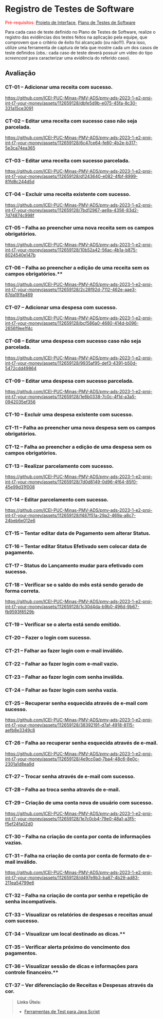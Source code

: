 # Registro de Testes de Software

<span style="color:red">Pré-requisitos: <a href="3-Projeto de Interface.md"> Projeto de Interface</a></span>, <a href="8-Plano de Testes de Software.md"> Plano de Testes de Software</a>

Para cada caso de teste definido no Plano de Testes de Software, realize o registro das evidências dos testes feitos na aplicação pela equipe, que comprovem que o critério de êxito foi alcançado (ou não!!!). Para isso, utilize uma ferramenta de captura de tela que mostre cada um dos casos de teste definidos (obs.: cada caso de teste deverá possuir um vídeo do tipo _screencast_ para caracterizar uma evidência do referido caso).

## Avaliação

### CT-01 – Adicionar uma receita com sucesso.


https://github.com/ICEI-PUC-Minas-PMV-ADS/pmv-ads-2023-1-e2-proj-int-t7-your-money/assets/112659128/dbfe5d9b-e075-45fa-8c30-331a15ce3091



### CT-02 – Editar uma receita com sucesso caso não seja parcelada.


https://github.com/ICEI-PUC-Minas-PMV-ADS/pmv-ads-2023-1-e2-proj-int-t7-your-money/assets/112659128/6c47ce64-fe80-4b2e-b317-5e3ca74ea365



### CT-03 – Editar uma receita com sucesso parcelada.



https://github.com/ICEI-PUC-Minas-PMV-ADS/pmv-ads-2023-1-e2-proj-int-t7-your-money/assets/112659128/d1243640-e082-4fbf-8999-81fd8c244d5d


### CT-04 – Excluir uma receita existente com sucesso.



https://github.com/ICEI-PUC-Minas-PMV-ADS/pmv-ads-2023-1-e2-proj-int-t7-your-money/assets/112659128/7bd12967-ae9a-4356-83d2-7d74874c998f


### CT-05 – Falha ao preencher uma nova receita sem os campos obrigatórios.



https://github.com/ICEI-PUC-Minas-PMV-ADS/pmv-ads-2023-1-e2-proj-int-t7-your-money/assets/112659128/10b52a42-56ac-4b1a-b875-8024540e147b


### CT-06 – Falha ao preencher a edição de uma receita sem os campos obrigatórios.** 



https://github.com/ICEI-PUC-Minas-PMV-ADS/pmv-ads-2023-1-e2-proj-int-t7-your-money/assets/112659128/2c28f92d-7112-462e-aae3-87da191fa469


### CT-07 – Adicionar uma despesa com sucesso.


https://github.com/ICEI-PUC-Minas-PMV-ADS/pmv-ads-2023-1-e2-proj-int-t7-your-money/assets/112659128/bcf586a0-4680-414d-b096-2656f9ee1f4c



### CT-08 – Editar uma despesa com sucesso caso não seja parcelada.


https://github.com/ICEI-PUC-Minas-PMV-ADS/pmv-ads-2023-1-e2-proj-int-t7-your-money/assets/112659128/9935af95-def3-4391-b50d-5472cdd49864



### CT-09 – Editar uma despesa com sucesso parcelada.



https://github.com/ICEI-PUC-Minas-PMV-ADS/pmv-ads-2023-1-e2-proj-int-t7-your-money/assets/112659128/1e6b0338-7c0c-4f1d-a3a5-0942035ef356


### CT-10 – Excluir uma despesa existente com sucesso.


### CT-11 – Falha ao preencher uma nova despesa sem os campos obrigatórios.


### CT-12 – Falha ao preencher a edição de uma despesa sem os campos obrigatórios.


### CT-13 – Realizar parcelamento com sucesso.



https://github.com/ICEI-PUC-Minas-PMV-ADS/pmv-ads-2023-1-e2-proj-int-t7-your-money/assets/112659128/7d0d8149-0d96-4f64-85f0-45e99d31f008


### CT-14 – Editar parcelamento com sucesso.



https://github.com/ICEI-PUC-Minas-PMV-ADS/pmv-ads-2023-1-e2-proj-int-t7-your-money/assets/112659128/f487f51a-29a2-469a-a8c7-24beb6e012e6


### CT-15 – Tentar editar data de Pagamento sem alterar Status.


### CT-16 – Tentar editar Status Efetivado sem colocar data de pagamento.


### CT-17 – Status do Lançamento mudar para efetivado com sucesso.


### CT-18 – Verificar se o saldo do mês está sendo gerado de forma correta.


https://github.com/ICEI-PUC-Minas-PMV-ADS/pmv-ads-2023-1-e2-proj-int-t7-your-money/assets/112659128/1c30d4da-b9b0-496d-9b67-fb9593f8529b



### CT-19 – Verificar se o alerta está sendo emitido.


### CT-20 – Fazer o login com sucesso.


### CT-21 – Falhar ao fazer login com e-mail inválido.


### CT-22 – Falhar ao fazer login com e-mail vazio.


### CT-23 – Falhar ao fazer login com senha inválida.


### CT-24 – Falhar ao fazer login com senha vazia.


### CT-25 – Recuperar senha esquecida através de e-mail com sucesso.



https://github.com/ICEI-PUC-Minas-PMV-ADS/pmv-ads-2023-1-e2-proj-int-t7-your-money/assets/112659128/38392191-d7af-4918-8115-aefb8e3349c8


### CT-26 – Falha ao recuperar senha esquecida através de e-mail.



https://github.com/ICEI-PUC-Minas-PMV-ADS/pmv-ads-2023-1-e2-proj-int-t7-your-money/assets/112659128/4e9cc0ad-7ba4-48c6-8e0c-2301a1d8ea9d


### CT-27 – Trocar senha através de e-mail com sucesso.


### CT-28 – Falha ao troca senha através de e-mail.


### CT-29 – Criação de uma conta nova de usuário com sucesso.



https://github.com/ICEI-PUC-Minas-PMV-ADS/pmv-ads-2023-1-e2-proj-int-t7-your-money/assets/112659128/1e7c0cb4-79e0-48a1-a3f5-f5ef24fa02d0


### CT-30 – Falha na criação de conta por conta de informações vazias.


### CT-31 – Falha na criação de conta por conta de formato de e-mail inválido.


https://github.com/ICEI-PUC-Minas-PMV-ADS/pmv-ads-2023-1-e2-proj-int-t7-your-money/assets/112659128/d497e9b3-ba87-4b29-ad83-211ea54799e6



### CT-32 – Falha na criação de conta por senha e repetição de senha incompatíveis.


### CT-33 – Visualizar os relatórios de despesas e receitas anual com sucesso.


### CT-34 – Visualizar um local destinado as dicas.** 


### CT-35 – Verificar alerta próximo do vencimento dos pagamentos.


### CT-36 – Visualizar sessão de dicas e informações para controle financeiro.** 


### CT-37 – Ver diferenciação de Receitas e Despesas através da cor.



> **Links Úteis**:
> - [Ferramentas de Test para Java Script](https://geekflare.com/javascript-unit-testing/)
